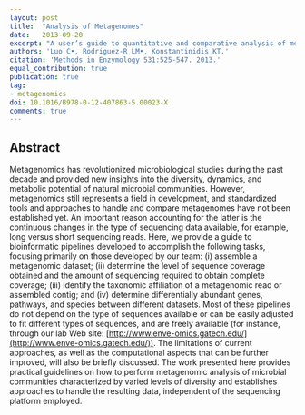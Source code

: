 ```yaml
---
layout: post
title:  "Analysis of Metagenomes"
date:   2013-09-20
excerpt: "A user’s guide to quantitative and comparative analysis of metagenomic datasets."
authors: 'Luo C•, Rodriguez-R LM•, Konstantinidis KT.'
citation: 'Methods in Enzymology 531:525-547. 2013.'
equal_contribution: true
publication: true
tag:
- metagenomics
doi: 10.1016/B978-0-12-407863-5.00023-X
comments: true
---
```


## Abstract

Metagenomics has revolutionized microbiological studies during the past decade and provided new insights into the diversity, dynamics, and metabolic potential of natural microbial communities. However, metagenomics still represents a field in development, and standardized tools and approaches to handle and compare metagenomes have not been established yet. An important reason accounting for the latter is the continuous changes in the type of sequencing data available, for example, long versus short sequencing reads. Here, we provide a guide to bioinformatic pipelines developed to accomplish the following tasks, focusing primarily on those developed by our team: (i) assemble a metagenomic dataset; (ii) determine the level of sequence coverage obtained and the amount of sequencing required to obtain complete coverage; (iii) identify the taxonomic affiliation of a metagenomic read or assembled contig; and (iv) determine differentially abundant genes, pathways, and species between different datasets. Most of these pipelines do not depend on the type of sequences available or can be easily adjusted to fit different types of sequences, and are freely available (for instance, through our lab Web site: [http://www.enve-omics.gatech.edu/](http://www.enve-omics.gatech.edu/)). The limitations of current approaches, as well as the computational aspects that can be further improved, will also be briefly discussed. The work presented here provides practical guidelines on how to perform metagenomic analysis of microbial communities characterized by varied levels of diversity and establishes approaches to handle the resulting data, independent of the sequencing platform employed.
